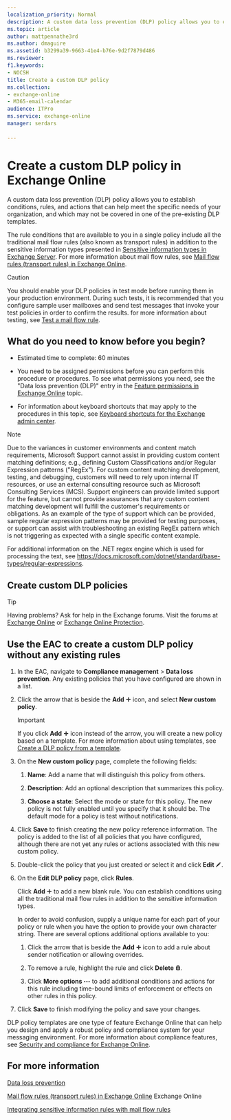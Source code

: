```yaml
---
localization_priority: Normal
description: A custom data loss prevention (DLP) policy allows you to establish conditions, rules, and actions that can help meet the specific needs of your organization, and which may not be covered in one of the pre-existing DLP templates.
ms.topic: article
author: mattpennathe3rd
ms.author: dmaguire
ms.assetid: b3299a39-9663-41e4-b76e-9d2f7879d486
ms.reviewer: 
f1.keywords:
- NOCSH
title: Create a custom DLP policy
ms.collection:
- exchange-online
- M365-email-calendar
audience: ITPro
ms.service: exchange-online
manager: serdars

---
```


# Create a custom DLP policy in Exchange Online

A custom data loss prevention (DLP) policy allows you to establish conditions, rules, and actions that can help meet the specific needs of your organization, and which may not be covered in one of the pre-existing DLP templates.

The rule conditions that are available to you in a single policy include all the traditional mail flow rules (also known as transport rules) in addition to the sensitive information types presented in [Sensitive information types in Exchange Server](https://docs.microsoft.com/Exchange/policy-and-compliance/data-loss-prevention/sensitive-information-types). For more information about mail flow rules, see [Mail flow rules (transport rules) in Exchange Online](../../security-and-compliance/mail-flow-rules/mail-flow-rules.md).

> [!CAUTION]
> You should enable your DLP policies in test mode before running them in your production environment. During such tests, it is recommended that you configure sample user mailboxes and send test messages that invoke your test policies in order to confirm the results. for more information about testing, see [Test a mail flow rule](../../security-and-compliance/mail-flow-rules/test-mail-flow-rules.md).

## What do you need to know before you begin?

- Estimated time to complete: 60 minutes

- You need to be assigned permissions before you can perform this procedure or procedures. To see what permissions you need, see the "Data loss prevention (DLP)" entry in the [Feature permissions in Exchange Online](../../permissions-exo/feature-permissions.md) topic.

- For information about keyboard shortcuts that may apply to the procedures in this topic, see [Keyboard shortcuts for the Exchange admin center](../../accessibility/keyboard-shortcuts-in-admin-center.md).

> [!NOTE]
> Due to the variances in customer environments and content match requirements, Microsoft Support cannot assist in providing custom content matching definitions; e.g., defining Custom Classifications and/or Regular Expression patterns ("RegEx"). For custom content matching development, testing, and debugging, customers will need to rely upon internal IT resources, or use an external consulting resource such as Microsoft Consulting Services (MCS). Support engineers can provide limited support for the feature, but cannot provide assurances that any custom content matching development will fulfill the customer's requirements or obligations. As an example of the type of support which can be provided, sample regular expression patterns may be provided for testing purposes, or support can assist with troubleshooting an existing RegEx pattern which is not triggering as expected with a single specific content example.

For additional information on the .NET regex engine which is used for processing the text, see https://docs.microsoft.com/dotnet/standard/base-types/regular-expressions.

## Create custom DLP policies

> [!TIP]
> Having problems? Ask for help in the Exchange forums. Visit the forums at [Exchange Online](https://go.microsoft.com/fwlink/p/?linkId=267542) or [Exchange Online Protection](https://go.microsoft.com/fwlink/p/?linkId=285351).

## Use the EAC to create a custom DLP policy without any existing rules

1. In the EAC, navigate to **Compliance management** \> **Data loss prevention**. Any existing policies that you have configured are shown in a list.

2. Click the arrow that is beside the **Add** ![Add Icon](../../media/ITPro_EAC_AddIcon.gif) icon, and select **New custom policy**.

   > [!IMPORTANT]
   > If you click **Add** ![Add Icon](../../media/ITPro_EAC_AddIcon.gif) icon instead of the arrow, you will create a new policy based on a template. For more information about using templates, see [Create a DLP policy from a template](create-dlp-policy-from-template.md).

3. On the **New custom policy** page, complete the following fields:

   1. **Name**: Add a name that will distinguish this policy from others.

   2. **Description**: Add an optional description that summarizes this policy.

   3. **Choose a state**: Select the mode or state for this policy. The new policy is not fully enabled until you specify that it should be. The default mode for a policy is test without notifications.

4. Click **Save** to finish creating the new policy reference information. The policy is added to the list of all policies that you have configured, although there are not yet any rules or actions associated with this new custom policy.

5. Double-click the policy that you just created or select it and click **Edit** ![Edit icon](../../media/ITPro_EAC_EditIcon.gif).

6. On the **Edit DLP policy** page, click **Rules**.

   Click **Add** ![Add Icon](../../media/ITPro_EAC_AddIcon.gif) to add a new blank rule. You can establish conditions using all the traditional mail flow rules in addition to the sensitive information types.

   In order to avoid confusion, supply a unique name for each part of your policy or rule when you have the option to provide your own character string. There are several options additional options available to you:

   1. Click the arrow that is beside the **Add** ![Add Icon](../../media/ITPro_EAC_AddIcon.gif) icon to add a rule about sender notification or allowing overrides.

   2. To remove a rule, highlight the rule and click **Delete** ![Delete icon](../../media/ITPro_EAC_DeleteIcon.gif).

   3. Click **More options** ![More Options Icon](../../media/ITPro_EAC_MoreOptionsIcon.gif) to add additional conditions and actions for this rule including time-bound limits of enforcement or effects on other rules in this policy.

7. Click **Save** to finish modifying the policy and save your changes.

DLP policy templates are one type of feature Exchange Online that can help you design and apply a robust policy and compliance system for your messaging environment. For more information about compliance features, see [Security and compliance for Exchange Online](../../security-and-compliance/security-and-compliance.md).

## For more information

[Data loss prevention](data-loss-prevention.md)

[Mail flow rules (transport rules) in Exchange Online](../../security-and-compliance/mail-flow-rules/mail-flow-rules.md) Exchange Online

[Integrating sensitive information rules with mail flow rules](integrate-sensitive-information-rules.md)
